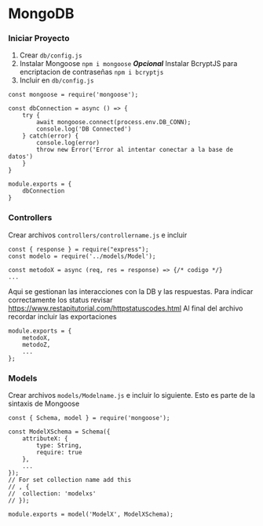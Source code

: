 # MongoDB
### Iniciar Proyecto
1. Crear ```db/config.js```
2. Instalar Mongoose ```npm i mongoose```
***Opcional*** Instalar BcryptJS para encriptacion de contraseñas ```npm i bcryptjs```
3. Incluir en ```db/config.js```
```
const mongoose = require('mongoose');

const dbConnection = async () => {
	try {
		await mongoose.connect(process.env.DB_CONN);
		console.log('DB Connected')
	} catch(error) {
		console.log(error)
		throw new Error('Error al intentar conectar a la base de datos')
	}
}

module.exports = {
	dbConnection
}
```

### Controllers
Crear archivos ```controllers/controllername.js``` e incluir
```
const { response } = require("express");
const modelo = require('../models/Model');

const metodoX = async (req, res = response) => {/* codigo */}
...
```
Aqui se gestionan las interacciones con la DB y las respuestas. Para indicar correctamente los status revisar https://www.restapitutorial.com/httpstatuscodes.html
Al final del archivo recordar incluir las exportaciones
```
module.exports = {
	metodoX,
	metodoZ,
	...
};
```
### Models
Crear archivos ```models/Modelname.js``` e incluir lo siguiente. Esto es parte de la sintaxis de Mongoose
```
const { Schema, model } = require('mongoose');

const ModelXSchema = Schema({
	attributeX: {
		type: String,
		require: true
	},
	...
});
// For set collection name add this
// , {
// 	collection: 'modelxs'
// });

module.exports = model('ModelX', ModelXSchema);
```
